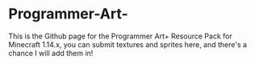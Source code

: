 # Programmer-Art-
This is the Github page for the Programmer Art+ Resource Pack for Minecraft 1.14.x, you can submit textures and sprites here, and there's a chance I will add them in!
